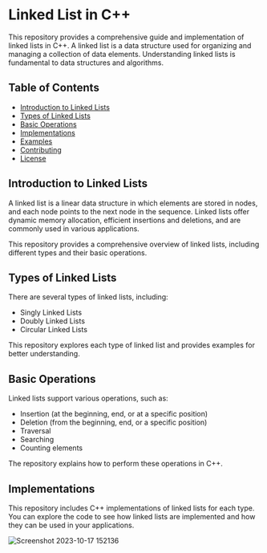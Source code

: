 # Linked List in C++

This repository provides a comprehensive guide and implementation of linked lists in C++. A linked list is a data structure used for organizing and managing a collection of data elements. Understanding linked lists is fundamental to data structures and algorithms.

## Table of Contents
- [Introduction to Linked Lists](#introduction-to-linked-lists)
- [Types of Linked Lists](#types-of-linked-lists)
- [Basic Operations](#basic-operations)
- [Implementations](#implementations)
- [Examples](#examples)
- [Contributing](#contributing)
- [License](#license)

## Introduction to Linked Lists

A linked list is a linear data structure in which elements are stored in nodes, and each node points to the next node in the sequence. Linked lists offer dynamic memory allocation, efficient insertions and deletions, and are commonly used in various applications.

This repository provides a comprehensive overview of linked lists, including different types and their basic operations.

## Types of Linked Lists

There are several types of linked lists, including:
- Singly Linked Lists
- Doubly Linked Lists
- Circular Linked Lists

This repository explores each type of linked list and provides examples for better understanding.

## Basic Operations

Linked lists support various operations, such as:
- Insertion (at the beginning, end, or at a specific position)
- Deletion (from the beginning, end, or a specific position)
- Traversal
- Searching
- Counting elements

The repository explains how to perform these operations in C++.

## Implementations

This repository includes C++ implementations of linked lists for each type. You can explore the code to see how linked lists are implemented and how they can be used in your applications.

![Screenshot 2023-10-17 152136](https://github.com/Arjun378/Cpp-Linked-Lists/assets/74441883/35740021-3285-4687-8a28-a7dc2e603ef1)


